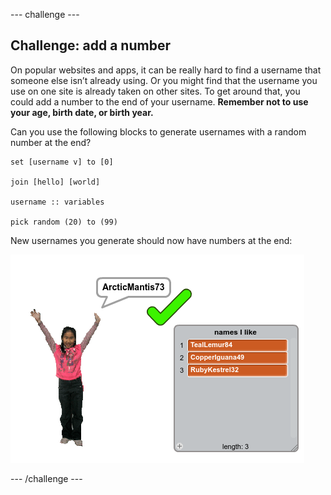 --- challenge ---
## Challenge: add a number

On popular websites and apps, it can be really hard to find a username that someone else isn’t already using. Or you might find that the username you use on one site is already taken on other sites. To get around that, you could add a number to the end of your username. **Remember not to use your age, birth date, or birth year.**

Can you use the following blocks to generate usernames with a random number at the end?

```blocks
set [username v] to [0]

join [hello] [world]

username :: variables

pick random (20) to (99)
```

New usernames you generate should now have numbers at the end:

![screenshot](images/usernames-with-numbers.png)

--- /challenge ---

